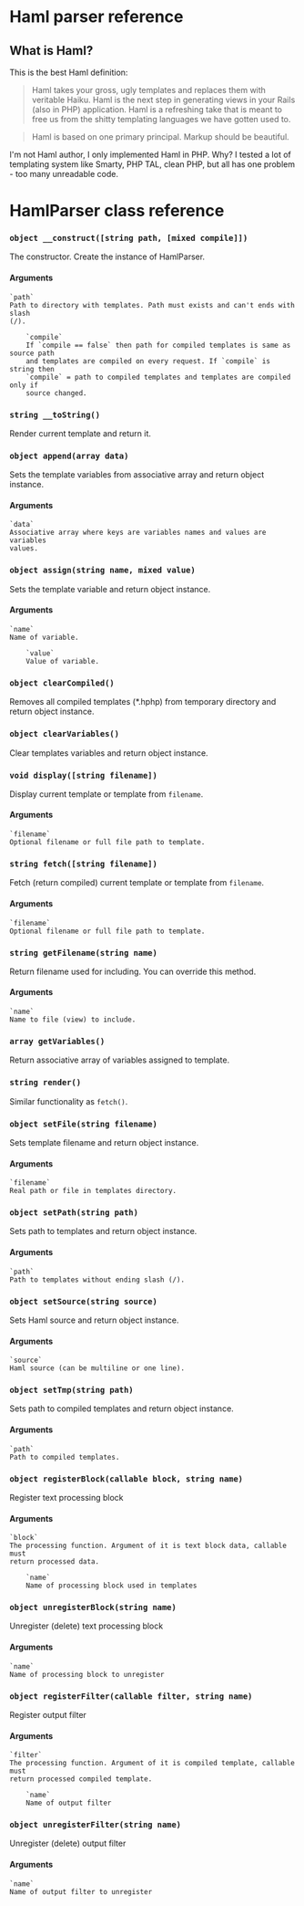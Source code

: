 Haml parser reference
=====================

What is Haml?
-------------
This is the best Haml definition:

>Haml takes your gross, ugly templates and replaces them with veritable Haiku.
>Haml is the next step in generating views in your Rails (also in PHP) application. Haml is a refreshing take that is meant to free us from the shitty templating languages we have gotten used to.

>Haml is based on one primary principal. Markup should be beautiful.

I'm not Haml author, I only implemented Haml in PHP. Why? I tested a lot of templating system like Smarty, PHP TAL, clean PHP, but all has one problem - too many unreadable code.

HamlParser class reference
==========================

### `object __construct([string path, [mixed compile]])`

The constructor. Create the instance of HamlParser.

#### Arguments

    `path`
    Path to directory with templates. Path must exists and can't ends with slash
    (/).

        `compile`
        If `compile == false` then path for compiled templates is same as source path
        and templates are compiled on every request. If `compile` is string then
        `compile` = path to compiled templates and templates are compiled only if
        source changed.

### `string __toString()`

Render current template and return it.

### `object append(array data)`

Sets the template variables from associative array and return object instance.

#### Arguments

    `data`
    Associative array where keys are variables names and values are variables
    values.

### `object assign(string name, mixed value)`

Sets the template variable and return object instance.

#### Arguments

    `name`
    Name of variable.

        `value`
        Value of variable.

### `object clearCompiled()`

Removes all compiled templates (*.hphp) from temporary directory and return
object instance.

### `object clearVariables()`

Clear templates variables and return object instance.

### `void display([string filename])`

Display current template or template from `filename`.

#### Arguments

    `filename`
    Optional filename or full file path to template.

### `string fetch([string filename])`

Fetch (return compiled) current template or template from `filename`.

#### Arguments

    `filename`
    Optional filename or full file path to template.

### `string getFilename(string name)`

Return filename used for including. You can override this method.

#### Arguments

    `name`
    Name to file (view) to include.

### `array getVariables()`

Return associative array of variables assigned to template.

### `string render()`

Similar functionality as `fetch()`.

### `object setFile(string filename)`

Sets template filename and return object instance.

#### Arguments

    `filename`
    Real path or file in templates directory.

### `object setPath(string path)`

Sets path to templates and return object instance.

#### Arguments

    `path`
    Path to templates without ending slash (/).

### `object setSource(string source)`

Sets Haml source and return object instance.

#### Arguments

    `source`
    Haml source (can be multiline or one line).

### `object setTmp(string path)`

Sets path to compiled templates and return object instance.

#### Arguments

    `path`
    Path to compiled templates.

### `object registerBlock(callable block, string name)`

Register text processing block

#### Arguments

    `block`
    The processing function. Argument of it is text block data, callable must
    return processed data.

        `name`
        Name of processing block used in templates

### `object unregisterBlock(string name)`

Unregister (delete) text processing block

#### Arguments

    `name`
    Name of processing block to unregister

### `object registerFilter(callable filter, string name)`

Register output filter

#### Arguments

    `filter`
    The processing function. Argument of it is compiled template, callable must
    return processed compiled template.

        `name`
        Name of output filter

### `object unregisterFilter(string name)`

Unregister (delete) output filter

#### Arguments

    `name`
    Name of output filter to unregister




